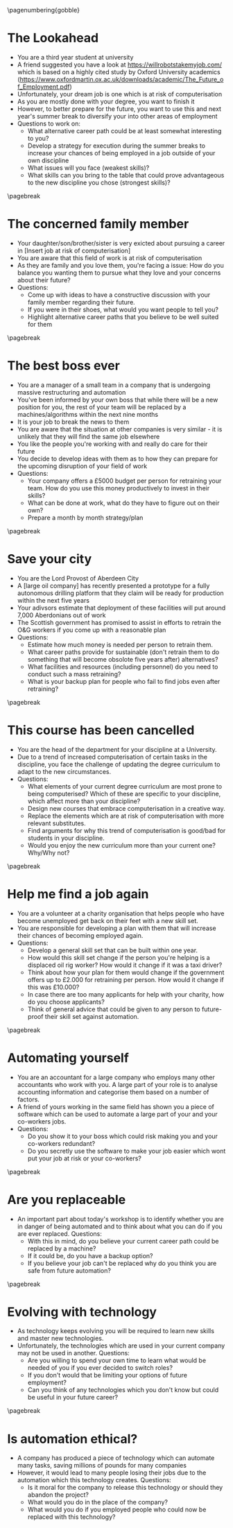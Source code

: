 \pagenumbering{gobble}

# The Lookahead
* You are a third year student at university
* A friend suggested you have a look at https://willrobotstakemyjob.com/ which is based on a highly cited study by Oxford University academics (https://www.oxfordmartin.ox.ac.uk/downloads/academic/The_Future_of_Employment.pdf)
* Unfortunately, your dream job is one which is at risk of computerisation
* As you are mostly done with your degree, you want to finish it
* However, to better prepare for the future, you want to use this and next year's summer break to diversify your into other areas of employment
* Questions to work on:
  * What alternative career path could be at least somewhat interesting to you?
  * Develop a strategy for execution during the summer breaks to increase your chances of being employed in a job outside of your own discipline
  * What issues will you face (weakest skills)?
  * What skills can you bring to the table that could prove advantageous to the new discipline you chose (strongest skills)?

\pagebreak

# The concerned family member
* Your daughter/son/brother/sister is very exicted about pursuing a career in [Insert job at risk of computerisation]
* You are aware that this field of work is at risk of computerisation
* As they are family and you love them, you're facing a issue: How do you balance you wanting them to pursue what they love and your concerns about their future?
* Questions:
  * Come up with ideas to have a constructive discussion with your family member regarding their future.
  * If you were in their shoes, what would you want people to tell you?
  * Highlight alternative career paths that you believe to be well suited for them 

\pagebreak

# The best boss ever
* You are a manager of a small team in a company that is undergoing massive restructuring and automation
* You've been informed by your own boss that while there will be a new position for you, the rest of your team will be replaced by a machines/algorithms within the next nine months
* It is your job to break the news to them
* You are aware that the situation at other companies is very similar - it is unlikely that they will find the same job elsewhere
* You like the people you're working with and really do care for their future
* You decide to develop ideas with them as to how they can prepare for the upcoming disruption of your field of work
* Questions:
  * Your company offers a £5000 budget per person for retraining your team. How do you use this money productively to invest in their skills?
  * What can be done at work, what do they have to figure out on their own?
  * Prepare a month by month strategy/plan

\pagebreak

# Save your city
* You are the Lord Provost of Aberdeen City
* A [large oil company] has recently presented a prototype for a fully autonomous drilling platform that they claim will be ready for production within the next five years
* Your adivsors estimate that deployment of these facilities will put around 7,000 Aberdonians out of work
* The Scottish government has promised to assist in efforts to retrain the O&G workers if you come up with a reasonable plan
* Questions:
  * Estimate how much money is needed per person to retrain them.
  * What career paths provide for sustainable (don't retrain them to do something that will become obsolote five years after) alternatives?
  * What facilities and resources (including personnel) do you need to conduct such a mass retraining?
  * What is your backup plan for people who fail to find jobs even after retraining?

\pagebreak

# This course has been cancelled
* You are the head of the department for your discipline at a University.
* Due to a trend of increased computerisation of certain tasks in the discipline, you face the challenge of updating the degree curriculum to adapt to the new circumstances.
* Questions:
  * What elements of your current degree curriculum are most prone to being computerised? Which of these are specific to your discipline, which affect more than your discipline?
  * Design new courses that embrace computerisation in a creative way.
  * Replace the elements which are at risk of computerisation with more relevant substitutes.
  * Find arguments for why this trend of computerisation is good/bad for students in your discipline.
  * Would you enjoy the new curriculum more than your current one? Why/Why not?

\pagebreak

# Help me find a job again
* You are a volunteer at a charity organisation that helps people who have become unemployed get back on their feet with a new skill set.
* You are responsible for developing a plan with them that will increase their chances of becoming employed again.
* Questions:
  * Develop a general skill set that can be built within one year.
  * How would this skill set change if the person you're helping is a displaced oil rig worker? How would it change if it was a taxi driver?
  * Think about how your plan for them would change if the government offers up to £2.000 for retraining per person. How would it change if this was £10.000?
  * In case there are too many applicants for help with your charity, how do you choose applicants?
  * Think of general advice that could be given to any person to future-proof their skill set against automation.

\pagebreak

# Automating yourself
* You are an accountant for a large company who employs many other accountants who work with you. A large part of your role is to analyse accounting information and categorise them based on a number of factors.
* A friend of yours working in the same field has shown you a piece of software which can be used to automate a large part of your and your co-workers jobs.
* Questions:
    * Do you show it to your boss which could risk making you and your co-workers redundant?
    * Do you secretly use the software to make your job easier which wont put your job at risk or your co-workers?

\pagebreak

# Are you replaceable
* An important part about today's workshop is to identify whether you are in danger of being automated and to think about what you can do if you are ever replaced.
Questions:
  * With this in mind, do you believe your current career path could be replaced by a machine?
  * If it could be, do you have a backup option?
  * If you believe your job can't be replaced why do you think you are safe from future automation?

\pagebreak

# Evolving with technology
* As technology keeps evolving you will be required to learn new skills and master new technologies.
* Unfortunately, the technologies which are used in your current company may not be used in another.
Questions:
  * Are you willing to spend your own time to learn what would be needed of you if you ever decided to switch roles?
  * If you don't would that be limiting your options of future employment?
  * Can you think of any technologies which you don't know but could be useful in your future career?

\pagebreak

# Is automation ethical?
* A company has produced a piece of technology which can automate many tasks, saving millions of pounds for many companies
* However, it would lead to many people losing their jobs due to the automation which this technology creates. 
Questions:
  * Is it moral for the company to release this technology or should they abandon the project?
  * What would you do in the place of the company?
  * What would you do if you employed people who could now be replaced with this technology?
